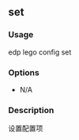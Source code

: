 set
---------

### Usage

edp lego config set <key> <value>

### Options

+ N/A


### Description

设置配置项

